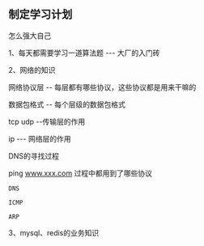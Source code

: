 
## 制定学习计划
怎么强大自己

1、每天都需要学习一道算法题  --- 大厂的入门砖

2、网络的知识 

网络协议层  -- 每层都有哪些协议，这些协议都是用来干嘛的

数据包格式  -- 每个层级的数据包格式

tcp udp  --传输层的作用

ip  --- 网络层的作用


DNS的寻找过程

ping www.xxx.com 过程中都用到了哪些协议








```text
DNS

ICMP

ARP
```


3、mysql、redis的业务知识